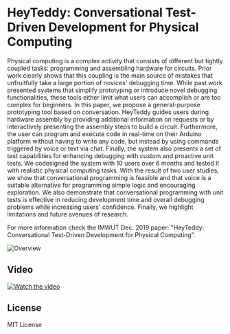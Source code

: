 # HeyTeddy: Conversational Test-Driven Development for Physical Computing

Physical computing is a complex activity that consists of different but tightly coupled tasks: programming and assembling hardware for circuits. Prior work clearly shows that this coupling is the main source of mistakes that unfruitfully take a large portion of novices' debugging time. While past work presented systems that simplify prototyping or introduce novel debugging functionalities, these tools either limit what users can accomplish or are too complex for beginners. In this paper, we propose a general-purpose prototyping tool based on conversation. HeyTeddy guides users during hardware assembly by providing additional information on requests or by interactively presenting the assembly steps to build a circuit. Furthermore, the user can program and execute code in real-time on their Arduino platform without having to write any code, but instead by using commands triggered by voice or text via chat. Finally, the system also presents a set of test capabilities for enhancing debugging with custom and proactive unit tests. We codesigned the system with 10 users over 6 months and tested it with realistic physical computing tasks. With the result of two user studies, we show that conversational programming is feasible and that voice is a suitable alternative for programming simple logic and encouraging exploration. We also demonstrate that conversational programming with unit tests is effective in reducing development time and overall debugging problems while increasing users' confidence. Finally, we highlight limitations and future avenues of research.

For more information check the IMWUT Dec. 2019 paper: "HeyTeddy: Conversational Test-Driven Development for Physical Computing".

![Overview](https://drive.google.com/uc?export=view&id=1LLMAeqPSI_qU-twRaWR3pzYkHlS5-Ut8)

## Video
[![Watch the video](https://drive.google.com/uc?export=view&id=1dG4YO4WY-fyy0QPmaBvcFpsEw-7sLqrs)](https://youtu.be/ajI_WC4VRFo)

## License
MIT License
